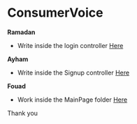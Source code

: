 # ConsumerVoice

**Ramadan**

- Write inside the login controller 
[Here](https://github.com/brave3d/ConsumerVoice/blob/master/www/templates/themes/authentication/js/controllers.js)



**Ayham**

- Write inside the Signup controller 
[Here](https://github.com/brave3d/ConsumerVoice/blob/master/www/templates/themes/authentication/js/controllers.js)


**Fouad**

- Work inside the MainPage folder 
[Here](https://github.com/brave3d/ConsumerVoice/tree/master/www/templates/themes/main-page)


Thank you

